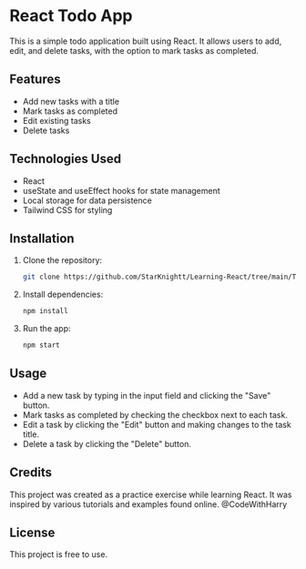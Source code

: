 # React Todo App

This is a simple todo application built using React. It allows users to add, edit, and delete tasks, with the option to mark tasks as completed.

## Features

- Add new tasks with a title
- Mark tasks as completed
- Edit existing tasks
- Delete tasks

## Technologies Used

- React
- useState and useEffect hooks for state management
- Local storage for data persistence
- Tailwind CSS for styling

## Installation

1. Clone the repository:

   ```bash
   git clone https://github.com/StarKnightt/Learning-React/tree/main/TodoList
   ```

2. Install dependencies:

   ```bash
   npm install
   ```

3. Run the app:

   ```bash
   npm start
   ```

## Usage

- Add a new task by typing in the input field and clicking the "Save" button.
- Mark tasks as completed by checking the checkbox next to each task.
- Edit a task by clicking the "Edit" button and making changes to the task title.
- Delete a task by clicking the "Delete" button.

## Credits

This project was created as a practice exercise while learning React. It was inspired by various tutorials and examples found online. @CodeWithHarry

## License

This project is free to use.
